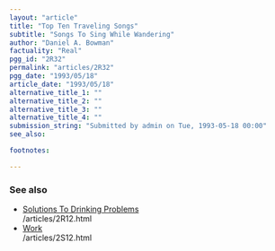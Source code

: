 ```yaml
---
layout: "article"
title: "Top Ten Traveling Songs"
subtitle: "Songs To Sing While Wandering"
author: "Daniel A. Bowman"
factuality: "Real"
pgg_id: "2R32"
permalink: "articles/2R32"
pgg_date: "1993/05/18"
article_date: "1993/05/18"
alternative_title_1: ""
alternative_title_2: ""
alternative_title_3: ""
alternative_title_4: ""
submission_string: "Submitted by admin on Tue, 1993-05-18 00:00"
see_also:

footnotes: 

---
```

<div>
<h3>See also</h3>
<ul compact>
<li>
<a href="/web/20130205230240/http://galactic-guide.com/articles/2R12.html">Solutions To Drinking Problems</a>
<div id="pggxref">/articles/2R12.html</div>
</li>
<li>
<a href="/web/20130205230240/http://galactic-guide.com/articles/2S12.html">Work</a>
<div id="pggxref">/articles/2S12.html</div>
</li>
</ul>
<!--Amazon_CLS_IM_END-->
</div>


